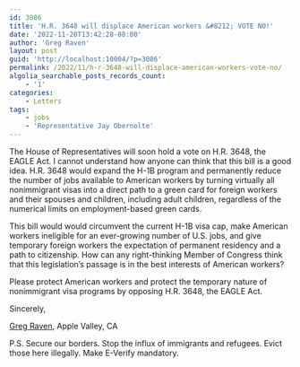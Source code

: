 ```yaml
---
id: 3086
title: 'H.R. 3648 will displace American workers &#8212; VOTE NO!'
date: '2022-11-20T13:42:28-08:00'
author: 'Greg Raven'
layout: post
guid: 'http://localhost:10004/?p=3086'
permalink: /2022/11/h-r-3648-will-displace-american-workers-vote-no/
algolia_searchable_posts_records_count:
    - '1'
categories:
    - Letters
tags:
    - jobs
    - 'Representative Jay Obernolte'
---
```


The House of Representatives will soon hold a vote on H.R. 3648, the EAGLE Act. I cannot understand how anyone can think that this bill is a good idea. H.R. 3648 would expand the H-1B program and permanently reduce the number of jobs available to American workers by turning virtually all nonimmigrant visas into a direct path to a green card for foreign workers and their spouses and children, including adult children, regardless of the numerical limits on employment-based green cards.

This bill would would circumvent the current H-1B visa cap, make American workers ineligible for an ever-growing number of U.S. jobs, and give temporary foreign workers the expectation of permanent residency and a path to citizenship. How can any right-thinking Member of Congress think that this legislation’s passage is in the best interests of American workers?

Please protect American workers and protect the temporary nature of nonimmigrant visa programs by opposing H.R. 3648, the EAGLE Act.

Sincerely,

[Greg Raven](https://www.gregraven.org/), Apple Valley, CA

P.S. Secure our borders. Stop the influx of immigrants and refugees. Evict those here illegally. Make E-Verify mandatory.